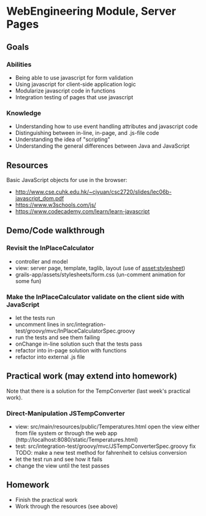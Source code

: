 # WebEngineering Module, Server Pages

## Goals

### Abilities
- Being able to use javascript for form validation
- Using javascript for client-side application logic
- Modularize javascript code in functions
- Integration testing of pages that use javascript

### Knowledge
- Understanding how to use event handling attributes and javascript code 
- Distinguishing between in-line, in-page, and .js-file code
- Understanding the idea of "scripting"
- Understanding the general differences between Java and JavaScript

## Resources

Basic JavaScript objects for use in the browser:

- http://www.cse.cuhk.edu.hk/~cjyuan/csc2720/slides/lec06b-javascript_dom.pdf
- https://www.w3schools.com/js/
- https://www.codecademy.com/learn/learn-javascript

## Demo/Code walkthrough 

### Revisit the InPlaceCalculator

- controller and model
- view: server page, template, taglib, layout (use of <asset:stylesheet>)
- grails-app/assets/stylesheets/form.css 
  (un-comment animation for some fun)

### Make the InPlaceCalculator validate on the client side with JavaScript

- let the tests run 
- uncomment lines in src/integration-test/groovy/mvc/InPlaceCalculatorSpec.groovy
- run the tests and see them failing
- onChange in-line solution such that the tests pass
- refactor into in-page solution with functions
- refactor into external .js file

## Practical work (may extend into homework)

Note that there is a solution for the TempConverter (last week's practical work).

### Direct-Manipulation JSTempConverter

- view: src/main/resources/public/Temperatures.html
  open the view either from file system or through the web app (http://localhost:8080/static/Temperatures.html)
- test: src/integration-test/groovy/mvc/JSTempConverterSpec.groovy
  fix TODO: make a new test method for fahrenheit to celsius conversion
- let the test run and see how it fails
- change the view until the test passes

## Homework 

- Finish the practical work
- Work through the resources (see above)